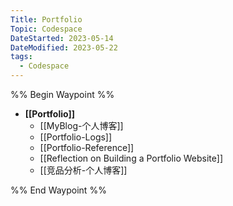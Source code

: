```yaml
---
Title: Portfolio
Topic: Codespace
DateStarted: 2023-05-14
DateModified: 2023-05-22
tags:
  - Codespace
---
```

%% Begin Waypoint %%
- **[[Portfolio]]**
	- [[MyBlog-个人博客]]
	- [[Portfolio-Logs]]
	- [[Portfolio-Reference]]
	- [[Reflection on Building a Portfolio Website]]
	- [[竞品分析-个人博客]]

%% End Waypoint %%